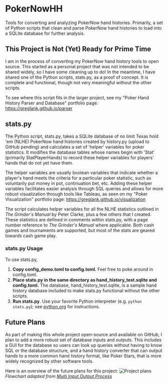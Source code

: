 # PokerNowHH
Tools for converting and analyzing PokerNow hand histories. Primarily, a set of Python scripts that clean and parse PokerNow hand histories to load into a SQLite database for further analysis.

## This Project is Not (Yet) Ready for Prime Time

I am in the process of converting my PokerNow hand history tools to open source. This started as a personal project that was not intended to be shared widely, so I have some cleaning up to do! In the meantime, I have shared one of the Python scripts, stats.py, as a proof of concept. It is complete and functional, though not very meaningful without the other scripts.

To see where this script fits in the larger project, see my "Poker Hand History Parser and Database" portfolio page: https://greglank.github.io/parser

## stats.py

The Python script, stats.py, takes a SQLite database of no limit Texas hold 'em (NLHE) PokerNow hand histories created by history.py (upload to GitHub pending) and calculates a set of 'helper' variables for poker statistics. It modifies the database tables whose names begin with 'Stat' (primarily StatPlayerHands) to record these helper variables for players' hands that do not yet have them.

The helper variables are usually boolean variables that indicate whether a player's hand meets the criteria for a particular poker statistic, such as voluntarily put money in pot, continuation bet, etc. Adding these helper variables facilitates easier analysis through SQL queries and allows for more robust visualization through tools like Tableau, as seen on my "Poker Visualization" portfolio page: https://greglank.github.io/visualization

The script calculates helper variables for all the NLHE statistics outlined in *The Grinder's Manual* by Peter Clarke, plus a few others that I created. These statistics are defined in comments within stats.py, with a page number reference to *The Grinder's Manual* where applicable. Both cash games and tournaments are supported, but most of the stats are geared towards cash game play.

### stats.py Usage

To use stats.py,
1. **Copy config_demo.toml to config.toml.** Feel free to poke around in config.toml.
2. **Place stats.py in the same directory as hand_history_test.sqlite and config.toml.** The database, hand_history_test.sqlite, is a sample hand history database included to make stats.py functional without the other scripts.
3. **Run stats.py**. Use your favorite Python interpreter (e.g. `python stats.py`); see [python.org](https://www.python.org/about/gettingstarted/) for instructions.

## Future Plans

As part of making this whole project open-source and available on GitHub, I plan to add a more robust set of database inputs and outputs. This includes a GUI for the database so users can look up queries without having to know SQL or the database structure, and a hand history converter that can output hands to a more common hand history format, like Poker Stars, that is more widely recognized by other software tools.

Here is an overview of the future plans for this project:
![Project plans](https://greglank.github.io/images/database-flowchart.jpg)
*Flowchart adapted from [Multi Input Output Process](https://poweredtemplate.com/multi-input-output-process-80158/)*
